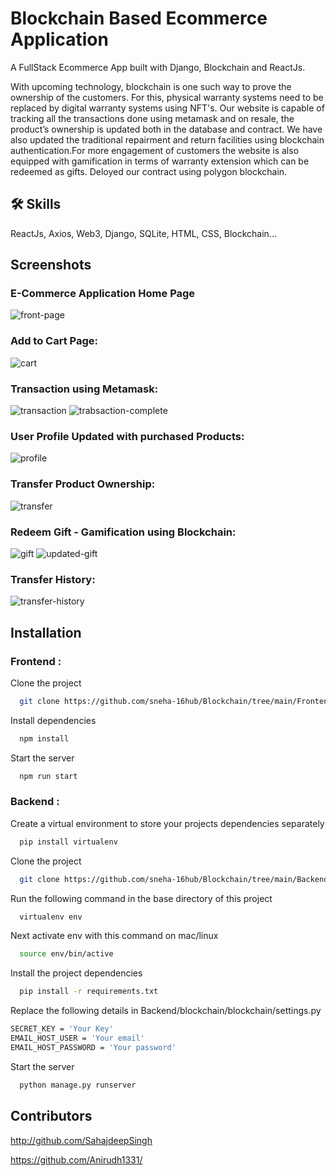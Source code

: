 
# Blockchain Based Ecommerce Application

A FullStack Ecommerce App built with Django, Blockchain and ReactJs.

With upcoming technology, blockchain is one such way to prove the ownership of the customers.
For this, physical warranty systems need to be replaced by digital warranty systems using NFT's.
Our website is capable of tracking all the transactions done using metamask and 
on resale, the product’s ownership is updated both in the database and contract.
We have also updated the traditional repairment and return facilities using blockchain authentication.For more engagement of customers the website is also equipped with gamification in terms of warranty extension which can be redeemed as gifts.
Deloyed our contract using polygon blockchain.







## 🛠 Skills
ReactJs, Axios, Web3, Django, SQLite, HTML, CSS, Blockchain...


## Screenshots
### E-Commerce Application Home Page
![front-page](https://user-images.githubusercontent.com/60435967/187740415-ec77d76a-9011-4841-b36c-8aece8dca27a.png)

### Add to Cart Page:
![cart](https://user-images.githubusercontent.com/60435967/187740441-5c1ec5c3-e4fb-4b50-8861-f4c27c60692b.png)


### Transaction using Metamask:
![transaction](https://user-images.githubusercontent.com/60435967/187740525-cff3731c-3c93-4014-a9c7-3ee753d63e05.png)
![trabsaction-complete](https://user-images.githubusercontent.com/60435967/187740532-94a4e57b-8d71-4f4b-96f5-33d7123edeba.png)


### User Profile Updated with purchased Products:
![profile](https://user-images.githubusercontent.com/60435967/187740543-4b8fc8da-13cb-437f-94d9-0444bb2f72c5.png)

### Transfer Product Ownership:
![transfer](https://user-images.githubusercontent.com/60435967/187740611-dac4f7a8-e46e-4c0e-a1a1-69fae6657515.png)

### Redeem Gift - Gamification using Blockchain:
![gift](https://user-images.githubusercontent.com/60435967/187740635-02d35a47-a0f7-46c2-b690-ac00cbcf60e4.png)
![updated-gift](https://user-images.githubusercontent.com/60435967/187740672-a952dc28-b27c-469e-b8eb-8503adbf1283.png)

### Transfer History:
![transfer-history](https://user-images.githubusercontent.com/60435967/187740690-185726c8-d8c1-4fca-a4e9-a0253529be7f.png)


## Installation
### Frontend :

Clone the project

```bash
  git clone https://github.com/sneha-16hub/Blockchain/tree/main/Frontend
```

Install dependencies

```bash
  npm install
```

Start the server

```bash
  npm run start
```
### Backend :


Create a virtual environment to store your projects dependencies separately

```bash
  pip install virtualenv
```
Clone the project

```bash
  git clone https://github.com/sneha-16hub/Blockchain/tree/main/Backend
```

Run the following command in the base directory of this project

```bash
  virtualenv env
```
Next activate env with this command on mac/linux

```bash
  source env/bin/active
```
Install the project dependencies
```bash
  pip install -r requirements.txt
```
Replace the following details in Backend/blockchain/blockchain/settings.py
```bash
SECRET_KEY = 'Your Key'
EMAIL_HOST_USER = 'Your email'
EMAIL_HOST_PASSWORD = 'Your password'
```
Start the server
```bash
  python manage.py runserver
```

## Contributors

http://github.com/SahajdeepSingh

https://github.com/Anirudh1331/
